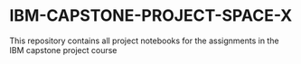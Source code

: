 # IBM-CAPSTONE-PROJECT-SPACE-X
This repository contains all project notebooks for the assignments in the IBM capstone project course 
